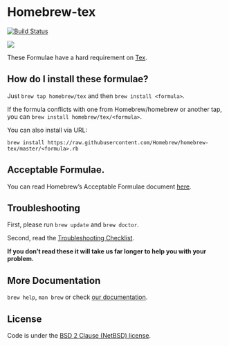 # Homebrew-tex

[![Build Status](https://travis-ci.org/Homebrew/homebrew-tex.svg?branch=master)](https://travis-ci.org/Homebrew/homebrew-tex)

[![](http://imgs.xkcd.com/comics/file_extensions.png)](https://xkcd.com/1301/)

These Formulae have a hard requirement on [Tex](https://www.tug.org/mactex/).

## How do I install these formulae?

Just `brew tap homebrew/tex` and then `brew install <formula>`.

If the formula conflicts with one from Homebrew/homebrew or another tap, you can `brew install homebrew/tex/<formula>`.

You can also install via URL:

```
brew install https://raw.githubusercontent.com/Homebrew/homebrew-tex/master/<formula>.rb
```

## Acceptable Formulae.

You can read Homebrew’s Acceptable Formulae document [here](https://github.com/Homebrew/homebrew/blob/master/share/doc/homebrew/Acceptable-Formulae.md).

## Troubleshooting
First, please run `brew update` and `brew doctor`.

Second, read the [Troubleshooting Checklist](https://github.com/Homebrew/homebrew/blob/master/share/doc/homebrew/Troubleshooting.md#troubleshooting).

**If you don’t read these it will take us far longer to help you with your problem.**

## More Documentation

`brew help`, `man brew` or check [our documentation](https://github.com/Homebrew/homebrew/tree/master/share/doc/homebrew#readme).

## License
Code is under the [BSD 2 Clause (NetBSD) license](https://github.com/Homebrew/homebrew/tree/master/LICENSE.txt).
